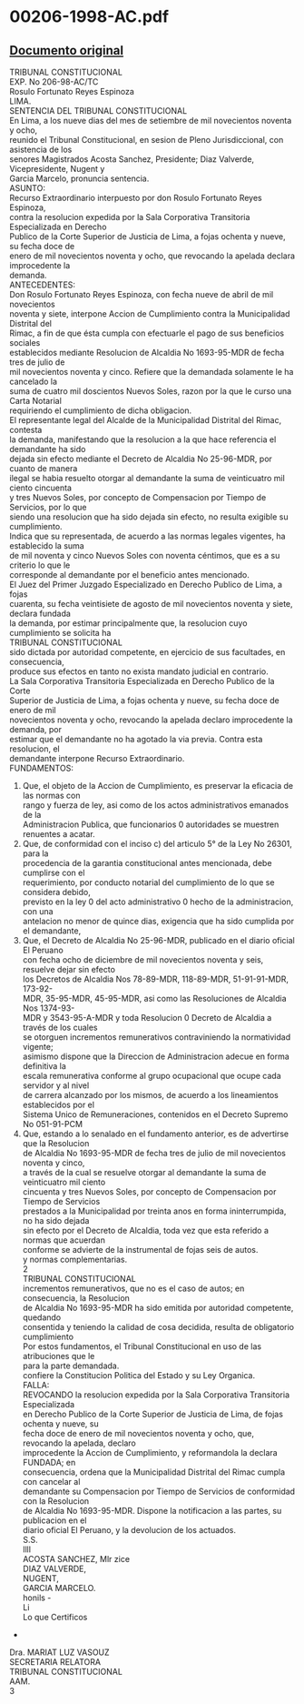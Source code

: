 
00206-1998-AC.pdf
=================
  
[Documento original](https://tc.gob.pe/jurisprudencia/1998/00206-1998-AC.pdf)  
---  
TRIBUNAL CONSTITUCIONAL  
EXP. No 206-98-AC/TC  
Rosulo Fortunato Reyes Espinoza  
LIMA.  
SENTENCIA DEL TRIBUNAL CONSTITUCIONAL  
En Lima, a los nueve dias del mes de setiembre de mil novecientos noventa y ocho,  
reunido el Tribunal Constitucional, en sesion de Pleno Jurisdiccional, con asistencia de los  
senores Magistrados Acosta Sanchez, Presidente; Diaz Valverde, Vicepresidente, Nugent y  
Garcia Marcelo, pronuncia sentencia.  
ASUNTO:  
Recurso Extraordinario interpuesto por don Rosulo Fortunato Reyes Espinoza,  
contra la resolucion expedida por la Sala Corporativa Transitoria Especializada en Derecho  
Publico de la Corte Superior de Justicia de Lima, a fojas ochenta y nueve, su fecha doce de  
enero de mil novecientos noventa y ocho, que revocando la apelada declara improcedente la  
demanda.  
ANTECEDENTES:  
Don Rosulo Fortunato Reyes Espinoza, con fecha nueve de abril de mil novecientos  
noventa y siete, interpone Accion de Cumplimiento contra la Municipalidad Distrital del  
Rimac, a fin de que ésta cumpla con efectuarle el pago de sus beneficios sociales  
establecidos mediante Resolucion de Alcaldia No 1693-95-MDR de fecha tres de julio de  
mil novecientos noventa y cinco. Refiere que la demandada solamente le ha cancelado la  
suma de cuatro mil doscientos Nuevos Soles, razon por la que le curso una Carta Notarial  
requiriendo el cumplimiento de dicha obligacion.  
El representante legal del Alcalde de la Municipalidad Distrital del Rimac, contesta  
la demanda, manifestando que la resolucion a la que hace referencia el demandante ha sido  
dejada sin efecto mediante el Decreto de Alcaldia No 25-96-MDR, por cuanto de manera  
ilegal se habia resuelto otorgar al demandante la suma de veinticuatro mil ciento cincuenta  
y tres Nuevos Soles, por concepto de Compensacion por Tiempo de Servicios, por lo que  
siendo una resolucion que ha sido dejada sin efecto, no resulta exigible su cumplimiento.  
Indica que su representada, de acuerdo a las normas legales vigentes, ha establecido la suma  
de mil noventa y cinco Nuevos Soles con noventa céntimos, que es a su criterio lo que le  
corresponde al demandante por el beneficio antes mencionado.  
El Juez del Primer Juzgado Especializado en Derecho Publico de Lima, a fojas  
cuarenta, su fecha veintisiete de agosto de mil novecientos noventa y siete, declara fundada  
la demanda, por estimar principalmente que, la resolucion cuyo cumplimiento se solicita ha  
TRIBUNAL CONSTITUCIONAL  
sido dictada por autoridad competente, en ejercicio de sus facultades, en consecuencia,  
produce sus efectos en tanto no exista mandato judicial en contrario.  
La Sala Corporativa Transitoria Especializada en Derecho Publico de la Corte  
Superior de Justicia de Lima, a fojas ochenta y nueve, su fecha doce de enero de mil  
novecientos noventa y ocho, revocando la apelada declaro improcedente la demanda, por  
estimar que el demandante no ha agotado la via previa. Contra esta resolucion, el  
demandante interpone Recurso Extraordinario.  
FUNDAMENTOS:  
1. Que, el objeto de la Accion de Cumplimiento, es preservar la eficacia de las normas con  
rango y fuerza de ley, asi como de los actos administrativos emanados de la  
Administracion Publica, que funcionarios 0 autoridades se muestren renuentes a acatar.  
2. Que, de conformidad con el inciso c) del articulo 5° de la Ley No 26301, para la  
procedencia de la garantia constitucional antes mencionada, debe cumplirse con el  
requerimiento, por conducto notarial del cumplimiento de lo que se considera debido,  
previsto en la ley 0 del acto administrativo 0 hecho de la administracion, con una  
antelacion no menor de quince dias, exigencia que ha sido cumplida por el demandante,  
3. Que, el Decreto de Alcaldia No 25-96-MDR, publicado en el diario oficial El Peruano  
con fecha ocho de diciembre de mil novecientos noventa y seis, resuelve dejar sin efecto  
los Decretos de Alcaldia Nos 78-89-MDR, 118-89-MDR, 51-91-91-MDR, 173-92-  
MDR, 35-95-MDR, 45-95-MDR, asi como las Resoluciones de Alcaldia Nos 1374-93-  
MDR y 3543-95-A-MDR y toda Resolucion 0 Decreto de Alcaldia a través de los cuales  
se otorguen incrementos remunerativos contraviniendo la normatividad vigente;  
asimismo dispone que la Direccion de Administracion adecue en forma definitiva la  
escala remunerativa conforme al grupo ocupacional que ocupe cada servidor y al nivel  
de carrera alcanzado por los mismos, de acuerdo a los lineamientos establecidos por el  
Sistema Unico de Remuneraciones, contenidos en el Decreto Supremo No 051-91-PCM  
4. Que, estando a lo senalado en el fundamento anterior, es de advertirse que la Resolucion  
de Alcaldia No 1693-95-MDR de fecha tres de julio de mil novecientos noventa y cinco,  
a través de la cual se resuelve otorgar al demandante la suma de veinticuatro mil ciento  
cincuenta y tres Nuevos Soles, por concepto de Compensacion por Tiempo de Servicios  
prestados a la Municipalidad por treinta anos en forma ininterrumpida, no ha sido dejada  
sin efecto por el Decreto de Alcaldia, toda vez que esta referido a normas que acuerdan  
conforme se advierte de la instrumental de fojas seis de autos.  
y normas complementarias.  
2  
TRIBUNAL CONSTITUCIONAL  
incrementos remunerativos, que no es el caso de autos; en consecuencia, la Resolucion  
de Alcaldia No 1693-95-MDR ha sido emitida por autoridad competente, quedando  
consentida y teniendo la calidad de cosa decidida, resulta de obligatorio cumplimiento  
Por estos fundamentos, el Tribunal Constitucional en uso de las atribuciones que le  
para la parte demandada.  
confiere la Constitucion Politica del Estado y su Ley Organica.  
FALLA:  
REVOCANDO la resolucion expedida por la Sala Corporativa Transitoria Especializada  
en Derecho Publico de la Corte Superior de Justicia de Lima, de fojas ochenta y nueve, su  
fecha doce de enero de mil novecientos noventa y ocho, que, revocando la apelada, declaro  
improcedente la Accion de Cumplimiento, y reformandola la declara FUNDADA; en  
consecuencia, ordena que la Municipalidad Distrital del Rimac cumpla con cancelar al  
demandante su Compensacion por Tiempo de Servicios de conformidad con la Resolucion  
de Alcaldia No 1693-95-MDR. Dispone la notificacion a las partes, su publicacion en el  
diario oficial El Peruano, y la devolucion de los actuados.  
S.S.  
llll  
ACOSTA SANCHEZ, Mlr zice  
DIAZ VALVERDE,  
NUGENT,  
GARCIA MARCELO.  
honils -  
Li  
Lo que Certificos  
-  
Dra. MARIAT LUZ VASOUZ  
SECRETARIA RELATORA  
TRIBUNAL CONSTITUCIONAL  
AAM.  
3